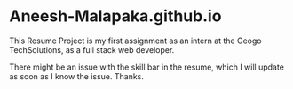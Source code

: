 # Aneesh-Malapaka.github.io
This Resume Project is my first assignment as an intern at the Geogo TechSolutions, as a full stack web developer.

There might be an issue with the skill bar in the resume, which I will update as soon as I know the issue.
Thanks.
